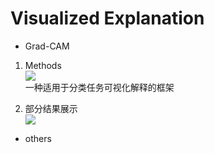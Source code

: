# Visualized Explanation
*   Grad-CAM  
    

1.  Methods  
    ![](paste-9e5533f0db43d427b417a918dcec624d9a36ce37.png)  
    一种适用于分类任务可视化解释的框架  
      
    
2.  部分结果展示  
    ![](paste-2e1d874fcacc43d3942f6be01c00b5c74a4f371b.png)  
    

*   others
